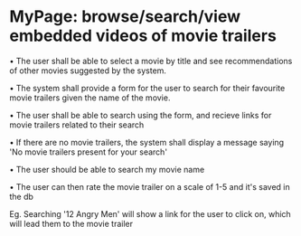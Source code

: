 # MyPage: browse/search/view embedded videos of movie trailers

• The user shall be able to select a movie by title and see recommendations of other movies suggested by the system.

• The system shall provide a form for the user to search for their favourite movie trailers given the name of the movie.

• The user shall be able to search using the form, and recieve links for movie trailers related to their search

• If there are no movie trailers, the system shall display a message saying 'No movie trailers present for your search'

• The user should be able to search my movie name 

• The user can then rate the movie trailer on a scale of 1-5 and it's saved in the db

Eg. Searching '12 Angry Men' will show a link for the user to click on, which will lead them to the movie trailer